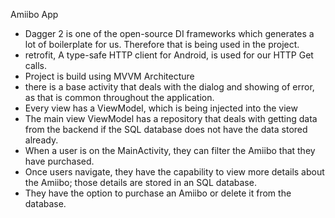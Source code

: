 Amiibo App

- Dagger 2 is one of the open-source DI frameworks which generates a lot of boilerplate for us. Therefore that is being used in the project.
- retrofit, A type-safe HTTP client for Android, is used for our HTTP Get calls.
- Project is build using MVVM Architecture
- there is a base activity that deals with the dialog and showing of error, as that is common throughout the application.
- Every view has a ViewModel, which is being injected into the view
- The main view ViewModel has a repository that deals with getting data from the backend if the SQL database does not have the data stored already.
- When a user is on the MainActivity, they can filter the Amiibo that they have purchased.
- Once users navigate, they have the capability to view more details about the Amiibo; those details are stored in an SQL database.
- They have the option to purchase an Amiibo or delete it from the database.
